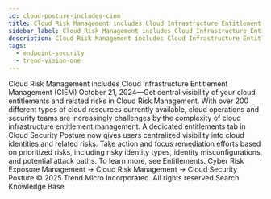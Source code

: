 ```yaml
---
id: cloud-posture-includes-ciem
title: Cloud Risk Management includes Cloud Infrastructure Entitlement Management (CIEM)
sidebar_label: Cloud Risk Management includes Cloud Infrastructure Entitlement Management (CIEM)
description: Cloud Risk Management includes Cloud Infrastructure Entitlement Management (CIEM)
tags:
  - endpoint-security
  - trend-vision-one
---
```


 Cloud Risk Management includes Cloud Infrastructure Entitlement Management (CIEM) October 21, 2024—Get central visibility of your cloud entitlements and related risks in Cloud Risk Management. With over 200 different types of cloud resources currently available, cloud operations and security teams are increasingly challenges by the complexity of cloud infrastructure entitlement management. A dedicated entitlements tab in Cloud Security Posture now gives users centralized visibility into cloud identities and related risks. Take action and focus remediation efforts based on prioritized risks, including risky identity types, identity misconfigurations, and potential attack paths. To learn more, see Entitlements. Cyber Risk Exposure Management → Cloud Risk Management → Cloud Security Posture © 2025 Trend Micro Incorporated. All rights reserved.Search Knowledge Base